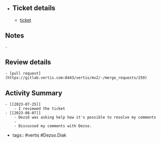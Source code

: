 - ## Ticket details
	- [ticket](https://gitlab.vertis.com:8443/vertis/mv2/-/issues/6162)
## Notes
	-
## Review details
	- [pull request](https://gitlab.vertis.com:8443/vertis/mv2/-/merge_requests/259)
## Activity Summary
	- [[2023-07-25]]
		- I reviewed the ticket
	- [[2023-08-07]]
		- Dezső was asking help how it's possible to resolve my comments
		-
		- Discussed my comments with Dezso.
- tags:: #vertis #Dezso.Diak